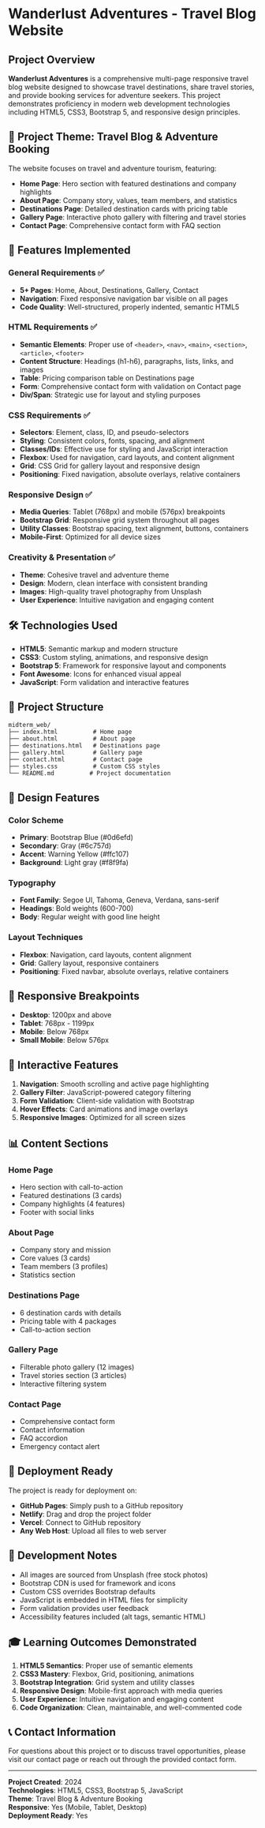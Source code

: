 # Wanderlust Adventures - Travel Blog Website

## Project Overview

**Wanderlust Adventures** is a comprehensive multi-page responsive travel blog website designed to showcase travel destinations, share travel stories, and provide booking services for adventure seekers. This project demonstrates proficiency in modern web development technologies including HTML5, CSS3, Bootstrap 5, and responsive design principles.

## 🎯 Project Theme: Travel Blog & Adventure Booking

The website focuses on travel and adventure tourism, featuring:
- **Home Page**: Hero section with featured destinations and company highlights
- **About Page**: Company story, values, team members, and statistics
- **Destinations Page**: Detailed destination cards with pricing table
- **Gallery Page**: Interactive photo gallery with filtering and travel stories
- **Contact Page**: Comprehensive contact form with FAQ section

## 🚀 Features Implemented

### General Requirements ✅
- **5+ Pages**: Home, About, Destinations, Gallery, Contact
- **Navigation**: Fixed responsive navigation bar visible on all pages
- **Code Quality**: Well-structured, properly indented, semantic HTML5

### HTML Requirements ✅
- **Semantic Elements**: Proper use of `<header>`, `<nav>`, `<main>`, `<section>`, `<article>`, `<footer>`
- **Content Structure**: Headings (h1-h6), paragraphs, lists, links, and images
- **Table**: Pricing comparison table on Destinations page
- **Form**: Comprehensive contact form with validation on Contact page
- **Div/Span**: Strategic use for layout and styling purposes

### CSS Requirements ✅
- **Selectors**: Element, class, ID, and pseudo-selectors
- **Styling**: Consistent colors, fonts, spacing, and alignment
- **Classes/IDs**: Effective use for styling and JavaScript interaction
- **Flexbox**: Used for navigation, card layouts, and content alignment
- **Grid**: CSS Grid for gallery layout and responsive design
- **Positioning**: Fixed navigation, absolute overlays, relative containers

### Responsive Design ✅
- **Media Queries**: Tablet (768px) and mobile (576px) breakpoints
- **Bootstrap Grid**: Responsive grid system throughout all pages
- **Utility Classes**: Bootstrap spacing, text alignment, buttons, containers
- **Mobile-First**: Optimized for all device sizes

### Creativity & Presentation ✅
- **Theme**: Cohesive travel and adventure theme
- **Design**: Modern, clean interface with consistent branding
- **Images**: High-quality travel photography from Unsplash
- **User Experience**: Intuitive navigation and engaging content

## 🛠️ Technologies Used

- **HTML5**: Semantic markup and modern structure
- **CSS3**: Custom styling, animations, and responsive design
- **Bootstrap 5**: Framework for responsive layout and components
- **Font Awesome**: Icons for enhanced visual appeal
- **JavaScript**: Form validation and interactive features

## 📁 Project Structure

```
midterm_web/
├── index.html          # Home page
├── about.html          # About page
├── destinations.html   # Destinations page
├── gallery.html        # Gallery page
├── contact.html        # Contact page
├── styles.css          # Custom CSS styles
└── README.md          # Project documentation
```

## 🎨 Design Features

### Color Scheme
- **Primary**: Bootstrap Blue (#0d6efd)
- **Secondary**: Gray (#6c757d)
- **Accent**: Warning Yellow (#ffc107)
- **Background**: Light gray (#f8f9fa)

### Typography
- **Font Family**: Segoe UI, Tahoma, Geneva, Verdana, sans-serif
- **Headings**: Bold weights (600-700)
- **Body**: Regular weight with good line height

### Layout Techniques
- **Flexbox**: Navigation, card layouts, content alignment
- **Grid**: Gallery layout, responsive containers
- **Positioning**: Fixed navbar, absolute overlays, relative containers

## 📱 Responsive Breakpoints

- **Desktop**: 1200px and above
- **Tablet**: 768px - 1199px
- **Mobile**: Below 768px
- **Small Mobile**: Below 576px

## 🔧 Interactive Features

1. **Navigation**: Smooth scrolling and active page highlighting
2. **Gallery Filter**: JavaScript-powered category filtering
3. **Form Validation**: Client-side validation with Bootstrap
4. **Hover Effects**: Card animations and image overlays
5. **Responsive Images**: Optimized for all screen sizes

## 📊 Content Sections

### Home Page
- Hero section with call-to-action
- Featured destinations (3 cards)
- Company highlights (4 features)
- Footer with social links

### About Page
- Company story and mission
- Core values (3 cards)
- Team members (3 profiles)
- Statistics section

### Destinations Page
- 6 destination cards with details
- Pricing table with 4 packages
- Call-to-action section

### Gallery Page
- Filterable photo gallery (12 images)
- Travel stories section (3 articles)
- Interactive filtering system

### Contact Page
- Comprehensive contact form
- Contact information
- FAQ accordion
- Emergency contact alert

## 🚀 Deployment Ready

The project is ready for deployment on:
- **GitHub Pages**: Simply push to a GitHub repository
- **Netlify**: Drag and drop the project folder
- **Vercel**: Connect to GitHub repository
- **Any Web Host**: Upload all files to web server

## 📝 Development Notes

- All images are sourced from Unsplash (free stock photos)
- Bootstrap CDN is used for framework and icons
- Custom CSS overrides Bootstrap defaults
- JavaScript is embedded in HTML files for simplicity
- Form validation provides user feedback
- Accessibility features included (alt tags, semantic HTML)

## 🎓 Learning Outcomes Demonstrated

1. **HTML5 Semantics**: Proper use of semantic elements
2. **CSS3 Mastery**: Flexbox, Grid, positioning, animations
3. **Bootstrap Integration**: Grid system and utility classes
4. **Responsive Design**: Mobile-first approach with media queries
5. **User Experience**: Intuitive navigation and engaging content
6. **Code Organization**: Clean, maintainable, and well-commented code

## 📞 Contact Information

For questions about this project or to discuss travel opportunities, please visit our contact page or reach out through the provided contact form.

---

**Project Created**: 2024  
**Technologies**: HTML5, CSS3, Bootstrap 5, JavaScript  
**Theme**: Travel Blog & Adventure Booking  
**Responsive**: Yes (Mobile, Tablet, Desktop)  
**Deployment Ready**: Yes
